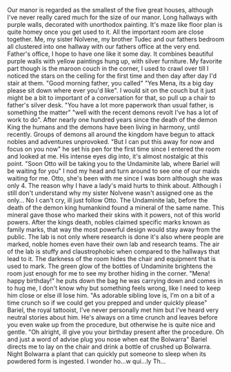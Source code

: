Our manor is regarded as the smallest of the five great houses, although I've never really cared much for the size of our manor. Long hallways with purple walls, decorated with unorthodox painting. It's maze like floor plan is quite homey once you get used to it. All the important room are close together. Me, my sister Nolvene, my brother Tudec and our fathers bedroom all clustered into one hallway with our fathers office at the very end. 
Father's office, I hope to have one like it some day. It combines beautiful purple walls with yellow paintings hung up, with silver furniture. My favorite part though is the maroon couch in the corner, I used to crawl over till I noticed the stars on the ceiling for the first time and then day after day I'd stair at them. 
"Good morning father, you called"
"Yes Mena, its a big day please sit down where ever you'd like". I would sit on the couch but it just might be a bit to important of a conversation for that, so pull up a chair to father's silver desk. "You have a lot more paperwork than usual father, is something the matter" "well with the recent demons revolt I've has a lot of work to do". After nearly one hundred years since the death of the demon King the humans and the demons have been living in harmony, until recently. Groups of demons all around the kingdom have begun to attack nobles and adventures unprovoked. "But I can put this away for now and focus on you now" he set his pen for the first time since I entered the room and looked at me. His intense eyes dig into, it's almost nostalgic at this point.
"Soon Otto will be taking you to the Undaminite lab, where Bariel will be waiting for you" I nod my head and turn around to see one of our maids waiting for me. Otto, she's been with me since I was born although she was only 4. The reason why I have a lady's maid hurts to think about. Although i still don't understand why my sister Nolvene wasn't assigned one as the only... No I can't cry, ill just follow Otto. 
The Undaminite lab, before the death of the demon king humankind found a mineral of the same name. This mineral gave those who marked their skins with it powers, not of this world powers. After the kings death, nobles claimed specific marks known as family marks, that way the most powerful design would stay away from the public. The lab is not only where research is done it's also where people are marked, noble homes even have their own lab and research teams. The air of the lab is stuffy and claustrophobic when compared to the hallways that lead to it. The darkness of the room hides the chair and equipment that is used to mark. The green glow of the bottles of Undaminite brightens the room just enough for me to see my brother hiding in the corner. "Mena! happy birthday!" he puts down the bag he was carrying down and comes in to hug me, I don't know why but something feels wrong, like I need to keep him close or else ill lose him. "As adorable sibling love is, I'm on a bit of a time crunch so if we could get you prepped and under quickly please" Bariel, the royal tattooist, I've never personally met him but I've heard very neutral stories about him. He's always on a time crunch and leaves before you even wake up from the procedure, but otherwise he is quite nice and gentle.
"Oh alright, ill give you your birthday present after the procedure. Oh and just a word of advise plug you nose when eat the Bolwarra"
Bariel directs me to lay on the chair and drink a bottle of crushed up Bolwarra. Night Bolwarra a plant that can quickly put someone to sleep when its powdered form is ingested. I wonder ho...w qui...ly Th…